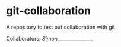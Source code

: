 # git-collaboration
A repository to test out collaboration with git

Collaborators: _Simon________________
